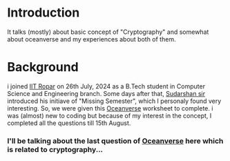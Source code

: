 # Introduction
It talks (mostly) about basic concept of "Cryptography" and somewhat about oceanverse and my experiences about both of them.

# Background
i joined [IIT Ropar](https://www.iitrpr.ac.in/) on 26th July, 2024 as a B.Tech student in Computer Science and Engineering branch.
Some days after that, [Sudarshan sir](https://github.com/sudarshansudarshan) introduced his initiave of "Missing Semester", which I personaly found very interesting.
So, we were given this [Oceanverse](https://sudarshansudarshan.github.io/ge103/oceanverse/) worksheet to complete. i was (almost) new to coding but because of my interest in the concept, I completed all the questions till 15th August.

### I'll be talking about the last question of [Oceanverse](https://sudarshansudarshan.github.io/ge103/oceanverse/) here which is related to cryptography...
